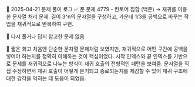 📅 2025-04-21 문제 풀이 로그
✅ 푼 문제
4779 - 칸토어 집합 (백준)
→ 재귀를 이용한 문자열 처리 문제. 길이 3^n의 문자열을 구성하고, 가운데 1/3을 공백으로 바꾸는 작업을 재귀적으로 반복하여 구현.

📝 다시 풀거나 답지 참고한 문제
없음

🧠 짧은 회고
처음엔 단순한 문자열 문제처럼 보였지만, 재귀적으로 어떤 구간에 공백을 넣어야 하는지를 정확히 이해하는 것이 핵심이었다.
시작 인덱스와 끝 인덱스를 기반으로 문제를 재귀적으로 나누는 방식이 재귀 호출의 전형적인 패턴을 보여줌.
문자열을 직접 수정하면서 재귀 호출이 어떻게 분기되고 종료되는지를 체감할 수 있어 재귀 구조에 대한 감각을 익히는 데 도움이 되었음.
